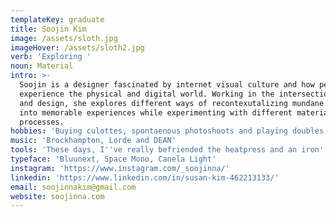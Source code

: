 ```yaml
---
templateKey: graduate
title: Soojin Kim
image: /assets/sloth.jpg
imageHover: /assets/sloth2.jpg
verb: 'Exploring '
noun: Material
intro: >-
  Soojin is a designer fascinated by internet visual culture and how people
  experience the physical and digital world. Working in the intersection of art
  and design, she explores different ways of recontexutalizing mundane moments
  into memorable experiences while experimenting with different materials and
  processes.
hobbies: 'Buying culottes, spontaenous photoshoots and playing doubles tennis'
music: 'Brockhampton, Lorde and DEAN'
tools: 'These days, I''ve really befriended the heatpress and an iron'
typeface: 'Bluunext, Space Mono, Canela Light'
instagram: 'https://www.instagram.com/_soojinna/'
linkedin: 'https://www.linkedin.com/in/susan-kim-462213133/'
email: soojinnakim@gmail.com
website: soojinna.com
---
```



